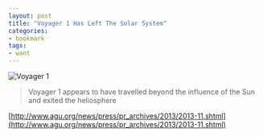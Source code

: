 ```yaml
---
layout: post
title: "Voyager 1 Has Left The Solar System"
categories:
- bookmark
tags:
- want
---
```

![Voyager 1](/images/posts/voyager1.png)

>Voyager 1 appears to have travelled beyond the influence of the Sun and exited the heliosphere

[http://www.agu.org/news/press/pr_archives/2013/2013-11.shtml](http://www.agu.org/news/press/pr_archives/2013/2013-11.shtml)
